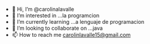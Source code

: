 - 👋 Hi, I’m @carolinalavalle
- 👀 I’m interested in ...la programcion
- 🌱 I’m currently learning ...a  lenguaje de programacion
- 💞️ I’m looking to collaborate on ...java
- 📫 How to reach me  carolinlavalle15@gmail.com

<!---
carolinalavalle/carolinalavalle is a ✨ special ✨ repository because its `README.md` (this file) appears on your GitHub profile.
You can click the Preview link to take a look at your changes.
--->

